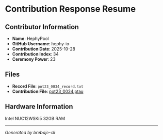 # Contribution Response Resume

## Contributor Information
- **Name**: HephyPool
- **GitHub Username**: hephy-io
- **Contribution Date**: 2025-10-28
- **Contribution Index**: 34
- **Ceremony Power**: 23

## Files
- **Record File**: `pot23_0034_record.txt`
- **Contribution File**: [pot23_0034.ptau](https://cardano-trusted-setup-test.s3.us-east-2.amazonaws.com/Cardano-PPOT/pot23_0034.ptau)

## Hardware Information
Intel NUC12WSKi5 32GB RAM

---
*Generated by brebaje-cli*
